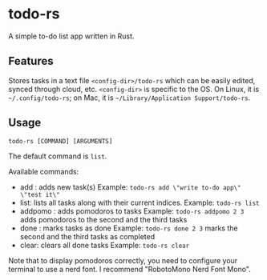 # todo-rs

A simple to-do list app written in Rust.

## Features

Stores tasks in a text file `<config-dir>/todo-rs` which can be easily edited, synced through cloud, etc.
`<config-dir>` is specific to the OS. On Linux, it is `~/.config/todo-rs`; on Mac, it is `~/Library/Application Support/todo-rs`.

## Usage
```
todo-rs [COMMAND] [ARGUMENTS]
```
The default command is `list`.

Available commands:
- add <task1> <task2>: adds new task(s)
Example:
```todo-rs add \"write to-do app\" \"test it\"```
- list: lists all tasks along with their current indices.
Example:
```todo-rs list```
- addpomo <task-index1> <task-index2>: adds pomodoros to tasks
Example:
```todo-rs addpomo 2 3```
adds pomodoros to the second and the third tasks
- done <task-index1> <task-index2>: marks tasks as done
Example:
```todo-rs done 2 3```
marks the second and the third tasks as completed
- clear: clears all done tasks
Example:
```todo-rs clear```

Note that to display pomodoros correctly, you need to configure your terminal to use a nerd font. I recommend "RobotoMono Nerd Font Mono".
